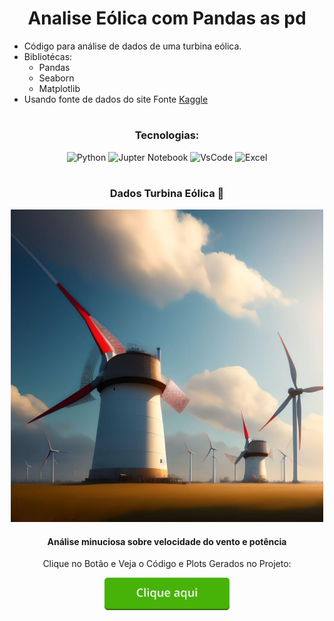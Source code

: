 <div align='center'>
<h1>Analise Eólica com Pandas as pd</h1>
</div>

* Código para análise de dados de uma turbina eólica.
* Bibliotécas:
    * Pandas
    * Seaborn
    * Matplotlib
* Usando fonte de dados do site Fonte [Kaggle](https://www.kaggle.com)

#

<div align='center'>
    <h3>Tecnologias:</h3>
    <div>
        <img
        alt='Python'
        width='40px'
        src='https://cdn.jsdelivr.net/gh/devicons/devicon/icons/python/python-original-wordmark.svg'/>
        <img
        alt='Jupter Notebook'
        width='40px'
        src='https://cdn.jsdelivr.net/gh/devicons/devicon/icons/jupyter/jupyter-original.svg'/>
        <img
        alt='VsCode'
        width='40px'
        src='https://cdn.jsdelivr.net/gh/devicons/devicon/icons/vscode/vscode-original.svg'/>
        <img
        alt='Excel'
        width='40px'
        src='https://upload.wikimedia.org/wikipedia/commons/3/34/Microsoft_Office_Excel_%282019%E2%80%93present%29.svg'/>
    </div>
</div>

#

<div align='center'>
    <h3>Dados Turbina Eólica 📄</h3>
    <img alt='Turbina Eolica' width='500px' src='./analise_setor_de_energia/Assets/image/fotor-ai-2023070222251_2.jpg'/>
    <h4>Análise minuciosa sobre velocidade do vento e potência </h4>
    <p>Clique no Botão e Veja o Código e Plots Gerados no Projeto:</p>
    <a href='https://github.com/Brunonavarrooficial/Analise_Eolica_Pandas/blob/main/analise_setor_de_energia/analise_tb.ipynb'><img alt='Button'width='200px' src='./analise_setor_de_energia/Assets/image/image.png'/></a>
</div>
